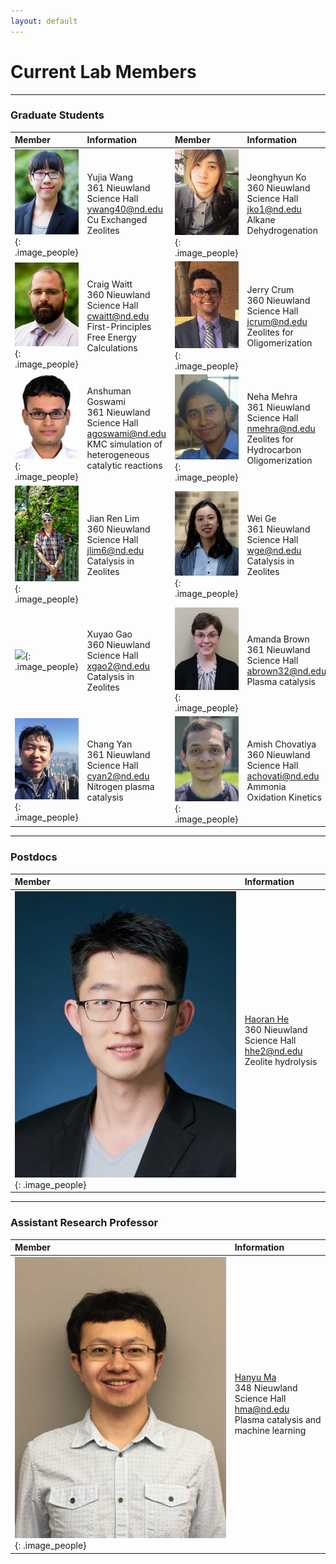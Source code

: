 ```yaml
---
layout: default
---
```

# Current Lab Members

* * *
### Graduate Students

| Member | Information | Member | Information|
|:------------ |:------------|:---------------------|:------------------------|
|![](/group_data/people_photos/ywang40.jpg){: .image_people}|Yujia Wang<br/>361 Nieuwland Science Hall<br/>[ywang40@nd.edu](mailto:ywang40@nd.edu)<br/>Cu Exchanged Zeolites |![](/group_data/people_photos/jko1.jpg){: .image_people}|Jeonghyun Ko<br/>360 Nieuwland Science Hall<br/>[jko1@nd.edu](mailto:jko1@nd.edu)<br/>Alkane Dehydrogenation
|![](/group_data/people_photos/cwaitt.jpeg){: .image_people}|Craig Waitt<br/>360 Nieuwland Science Hall<br/>[cwaitt@nd.edu](mailto:cwaitt@nd.edu)<br/>First-Principles Free Energy Calculations |![](/group_data/people_photos/jcrum.jpg){: .image_people}|Jerry Crum<br/>360 Nieuwland Science Hall<br/>[jcrum@nd.edu](mailto:jcrum@nd.edu)<br/>Zeolites for Oligomerization
|![](/group_data/people_photos/agoswami.JPG){: .image_people}|Anshuman Goswami<br/>361 Nieuwland Science Hall<br/>[agoswami@nd.edu](mailto:agoswami@nd.edu)<br/>KMC simulation of heterogeneous<br/>catalytic reactions |![](/group_data/people_photos/nmehra.png){: .image_people}|Neha Mehra<br/>361 Nieuwland Science Hall<br/>[nmehra@nd.edu](mailto:nmehra@nd.edu)<br/>Zeolites for Hydrocarbon Oligomerization
|![](/group_data/people_photos/jlim6.jpg){: .image_people}|Jian Ren Lim<br/>360 Nieuwland Science Hall<br/>[jlim6@nd.edu](mailto:jlim6@nd.edu)<br/>Catalysis in Zeolites |![](/group_data/people_photos/wge.jpg){: .image_people}|Wei Ge<br/>361 Nieuwland Science Hall<br/>[wge@nd.edu](mailto:wge@nd.edu) <br/>Catalysis in Zeolites
|![](/group_data/people_photos/){: .image_people}|Xuyao Gao<br/>360 Nieuwland Science Hall<br/>[xgao2@nd.edu](mailto:xgao2@nd.edu)<br/>Catalysis in Zeolites |![](/group_data/people_photos/abrown32.jpg){: .image_people}|Amanda Brown<br/>361 Nieuwland Science Hall<br/>[abrown32@nd.edu](mailto:abrown32@nd.edu)<br/>Plasma catalysis
|![](/group_data/people_photos/cyan2.png){: .image_people}|Chang Yan<br/>361 Nieuwland Science Hall<br/>[cyan2@nd.edu](mailto:cyan2@nd.edu)<br/>Nitrogen plasma catalysis | ![](/group_data/people_photos/achovati.jpg){: .image_people}|Amish Chovatiya <br/>360 Nieuwland Science Hall<br/>[achovati@nd.edu](mailto:achovati@nd.edu)<br/> Ammonia Oxidation Kinetics 

* * *
### Postdocs

| Member | Information |
|:------------ |:------------|
|![](/group_data/people_photos/HHe.jpg){: .image_people}|[Haoran He](https://hxh5226.github.io)<br/>360 Nieuwland Science Hall<br/>[hhe2@nd.edu](mailto:hhe2@nd.edu)<br/>Zeolite hydrolysis

* * *
### Assistant Research Professor

| Member | Information |
|:------------ |:------------|
|![](/group_data/people_photos/hma.jpg){: .image_people}|[Hanyu Ma](https://hanyuma.github.io)<br/>348 Nieuwland Science Hall<br/>[hma@nd.edu](mailto:hma@nd.edu)<br/>Plasma catalysis and machine learning
